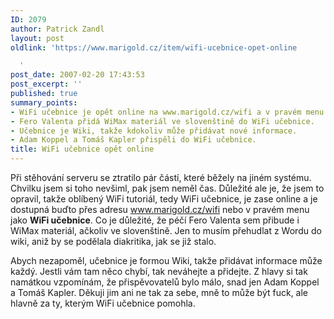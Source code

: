 ```yaml
---
ID: 2079
author: Patrick Zandl
layout: post
oldlink: 'https://www.marigold.cz/item/wifi-ucebnice-opet-online

  '
post_date: 2007-02-20 17:43:53
post_excerpt: ''
published: true
summary_points:
- WiFi učebnice je opět online na www.marigold.cz/wifi a v pravém menu.
- Fero Valenta přidá WiMax materiál ve slovenštině do WiFi učebnice.
- Učebnice je Wiki, takže kdokoliv může přidávat nové informace.
- Adam Koppel a Tomáš Kapler přispěli do WiFi učebnice.
title: WiFi učebnice opět online
---
```


Při stěhování serveru se ztratilo pár částí, které běžely na jiném systému. Chvilku jsem si toho nevšiml, pak jsem neměl čas. Důležité ale je, že jsem to opravil, takže oblíbený WiFi tutoriál, tedy WiFi učebnice, je zase online a je dostupná buďto přes adresu <a href="http://www.marigold.cz/wifi">www.marigold.cz/wifi</a> nebo v pravém menu jako <strong>WiFi učebnice</strong>. Co je důležité, že péčí Fero Valenta sem přibude i WiMax materiál, ačkoliv ve slovenštině. Jen to musím přehudlat z Wordu do wiki, aniž by se podělala diakritika, jak se již stalo. 

Abych nezapoměl, učebnice je formou Wiki, takže přidávat informace může každý. Jestli vám tam něco chybí, tak neváhejte a přidejte. Z hlavy si tak namátkou vzpomínám, že přispěvovatelů bylo málo, snad jen Adam Koppel a Tomáš Kapler. Děkuji jim ani ne tak za sebe, mně to může být fuck, ale hlavně za ty, kterým WiFi učebnice pomohla.